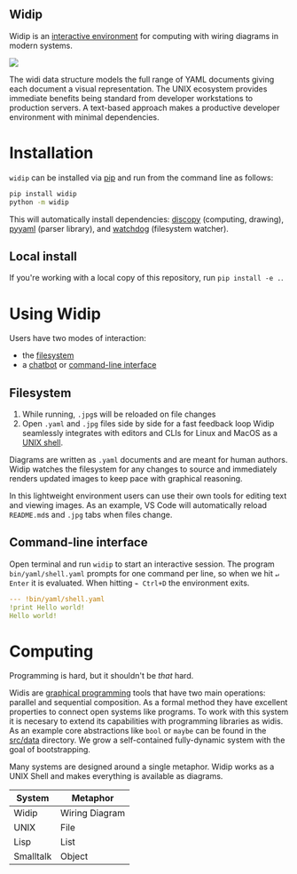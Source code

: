 Widip
-----

Widip is an [interactive environment] for computing with wiring diagrams in modern systems.

![](examples/typical-vscode-setup.png)

The widi data structure models the full range of YAML documents giving each document a visual representation. The UNIX ecosystem provides immediate benefits being standard from developer workstations to production servers. A text-based approach makes a productive developer environment with minimal dependencies.

# Installation

`widip` can be installed via [pip](https://pypi.org/project/widip/) and run from the command line as follows:

```bash
pip install widip
python -m widip
```

This will automatically install dependencies: [discopy](https://pypi.org/project/discopy/) (computing, drawing), [pyyaml](https://pypi.org/project/pyyaml/) (parser library), and [watchdog](https://pypi.org/project/watchdog/) (filesystem watcher).

## Local install

If you're working with a local copy of this repository, run `pip install -e .`.

# Using Widip
Users have two modes of interaction:
* the [filesystem]
* a [chatbot] or [command-line interface]

## Filesystem
1. While running, `.jpg`s will be reloaded on file changes
2. Open `.yaml` and `.jpg` files side by side for a fast feedback loop
Widip seamlessly integrates with editors and CLIs for Linux and MacOS as a [UNIX shell].

Diagrams are written as `.yaml` documents and are meant for human authors. Widip watches the filesystem for any changes to source and immediately renders updated images to keep pace with graphical reasoning.

In this lightweight environment users can use their own tools for editing text and viewing images. As an example, VS Code will automatically reload `README.md`s and `.jpg` tabs when files change.

## Command-line interface

Open terminal and run `widip` to start an interactive session. The program `bin/yaml/shell.yaml` prompts for one command per line, so when we hit `↵ Enter` it is evaluated. When hitting `⌁ Ctrl+D` the environment exits.

```yaml
--- !bin/yaml/shell.yaml
!print Hello world!
Hello world!
```

<!-- <img src="examples/hello-world.jpg" width="300"> -->

# Computing

Programming is hard, but it shouldn't be _that_ hard.

Widis are [graphical programming](https://graphicallinearalgebra.net/2015/04/26/adding-part-1-and-mr-fibonacci/) tools that have two main operations: parallel and sequential composition. As a formal method they have excellent properties to connect open systems like programs. To work with this system it is necesary to extend its capabilities with programming libraries as widis. As an example core abstractions like `bool` or `maybe` can be found in the [src/data](src/data) directory. We grow a self-contained fully-dynamic system with the goal of bootstrapping.

Many systems are designed around a single metaphor. Widip works as a UNIX Shell and makes everything is available as diagrams.

System|Metaphor
------|--------
Widip|Wiring Diagram
UNIX|File
Lisp|List
Smalltalk|Object


[UNIX shell]: https://en.wikipedia.org/wiki/Unix_shell
[chatbot]: https://en.wikipedia.org/wiki/chatbot
[command-line interface]: https://en.wikipedia.org/wiki/Command-line_interface
[filesystem]: https://en.wikipedia.org/wiki/File_manager
[interactive environment]: https://en.wikipedia.org/wiki/Read%E2%80%93eval%E2%80%93print_loop
